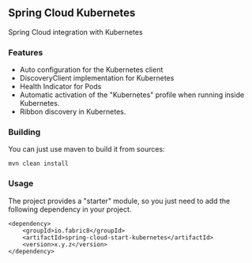 Spring Cloud Kubernetes
-----------------------

Spring Cloud integration with Kubernetes

### Features

-   Auto configuration for the Kubernetes client
-   DiscoveryClient implementation for Kubernetes
-   Health Indicator for Pods
-   Automatic activation of the "Kubernetes" profile when running inside Kubernetes.
-   Ribbon discovery in Kubernetes.


### Building

You can just use maven to build it from sources:

    mvn clean install
    
    
### Usage

The project provides a "starter" module, so you just need to add the following dependency in your project.
    
    <dependency>
        <groupId>io.fabric8</groupId>
        <artifactId>spring-cloud-start-kubernetes</artifactId>
        <version>x.y.z</version>
    </dependency>
    

